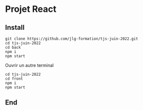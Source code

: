 # Projet React

## Install

```
git clone https://github.com/jlg-formation/tjs-juin-2022.git
cd tjs-juin-2022
cd back
npm i
npm start
```

Ouvrir un autre terminal
```
cd tjs-juin-2022
cd front
npm i
npm start

```

## End
